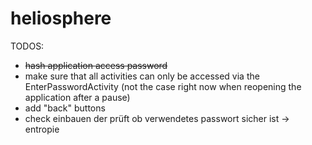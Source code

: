 # heliosphere

TODOS:
* ~~hash application access password~~
* make sure that all activities can only be accessed via the EnterPasswordActivity (not the case right now when reopening the application after a pause)
* add "back" buttons
* check einbauen der prüft ob verwendetes passwort sicher ist -> entropie

